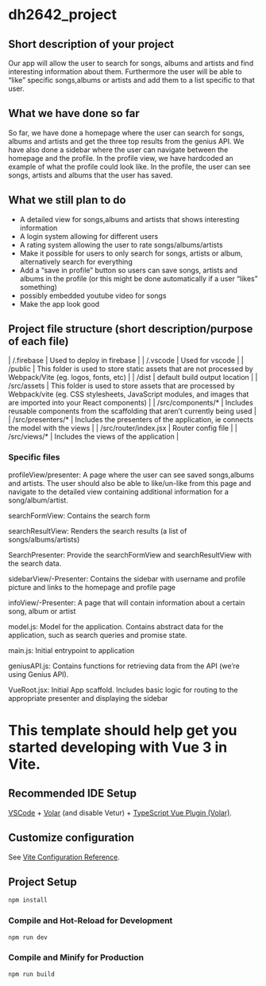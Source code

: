 # dh2642_project

## Short description of your project

Our app will allow the user to search for songs, albums and artists and find interesting information about them. Furthermore the user will be able to “like” specific songs,albums or artists and add them to a list specific to that user. 

## What we have done so far
So far, we have done a homepage where the user can search for songs, albums and artists and get the three top results from the genius API. We have also done a sidebar where the user can navigate between the homepage and the profile. In the profile view, we have hardcoded an example of what the profile could look like. In the profile, the user can see songs, artists and albums that the user has saved. 

## What we still plan to do
- A detailed view for songs,albums and artists that shows interesting information
- A login system allowing for different users
- A rating system allowing the user to rate songs/albums/artists
- Make it possible for users to only search for songs, artists or album, alternatively search for everything 
- Add a “save in profile” button so users can save songs, artists and albums in the profile (or this might be done automatically if a user “likes” something)
- possibly embedded youtube video for songs
- Make the app look good

## Project file structure (short description/purpose of each file)

| /.firebase            | Used to deploy in firebase                                                                                                                                                 |
| /.vscode              | Used for vscode                                                                                                                                                            |
| /public               | This folder is used to store static assets that are not processed by Webpack/Vite (eg. logos, fonts, etc)                                                                  |
| /dist                 | default build output location                                                                                                                                              |
| /src/assets           | This folder is used to store assets that are processed by Webpack/vite (eg. CSS stylesheets, JavaScript modules, and images that are imported into your React components)  |
| /src/components/*     | Includes reusable components from the scaffolding that aren’t currently being used                                                                                         |
| /src/presenters/*     | Includes the presenters of the application, ie connects the model with the views                                                                                           |
| /src/router/index.jsx | Router config file                                                                                                                                                         |
| /src/views/*          | Includes the views of the application                                                                                                                                      |

### Specific files
profileView/presenter: A page where the user can see saved songs,albums and artists. The user should also be able to like/un-like from this page and navigate to the detailed view containing additional information for a song/album/artist.

searchFormView: Contains the search form

searchResultView: Renders the search results (a list of songs/albums/artists)

SearchPresenter: Provide the searchFormView and searchResultView with the search data.

sidebarView/-Presenter: Contains the sidebar with username and profile picture and links to the homepage and profile page

infoView/-Presenter: A page that will contain information about a certain song, album or artist

model.js: Model for the application. Contains abstract data for the application, such as search queries and promise state.

main.js: Initial entrypoint to application 

geniusAPI.js: Contains functions for retrieving data from the API (we’re using Genius API).

VueRoot.jsx: Initial App scaffold. Includes basic logic for routing to the appropriate presenter and displaying the sidebar


# This template should help get you started developing with Vue 3 in Vite.

## Recommended IDE Setup

[VSCode](https://code.visualstudio.com/) + [Volar](https://marketplace.visualstudio.com/items?itemName=Vue.volar) (and disable Vetur) + [TypeScript Vue Plugin (Volar)](https://marketplace.visualstudio.com/items?itemName=Vue.vscode-typescript-vue-plugin).

## Customize configuration

See [Vite Configuration Reference](https://vitejs.dev/config/).

## Project Setup

```sh
npm install
```

### Compile and Hot-Reload for Development

```sh
npm run dev
```

### Compile and Minify for Production

```sh
npm run build
```
